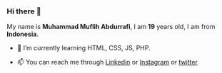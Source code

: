 ### Hi there 👋

My name is **Muhammad Muflih Abdurrafi**, I am **19** years old, I am from **Indonesia**.

<!-- 🔭 I’m currently working on -->
- 🌱 I’m currently learning HTML, CSS, JS, PHP.
<!-- 👯 I’m looking to collaborate on ...
- 🤔 I’m looking for help with HTM
- 💬 Ask me about ...-->
- 📫 You can reach me through [Linkedin](https://www.linkedin.com/in/muflihabdurrafi) or [Instagram](https://www.instagram.com/muflihabdurrafi/) or [twitter](https://twitter.com/muflihabdurafi)
<!-- 😄 Pronouns: ... 
- ⚡ Fun fact: ... -->

